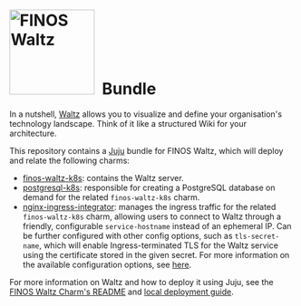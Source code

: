 # <img src="https://user-images.githubusercontent.com/5586487/152134303-f3a34f04-d459-4581-87df-cbd0d8e6a29f.png" alt="FINOS Waltz" width="150"/>&nbsp; Bundle

In a nutshell, [Waltz](https://github.com/finos/waltz) allows you to visualize and define your organisation's technology landscape. Think of it like a structured Wiki for your architecture.

This repository contains a [Juju](https://juju.is) bundle for FINOS Waltz, which will deploy and relate the following charms:

* [finos-waltz-k8s](https://github.com/pedroleaoc/waltz-integration-juju): contains the Waltz server.
* [postgresql-k8s](https://charmhub.io/postgresql-k8s): responsible for creating a PostgreSQL database on demand for the related ``finos-waltz-k8s`` charm.
* [nginx-ingress-integrator](https://charmhub.io/nginx-ingress-integrator): manages the ingress traffic for the related ``finos-waltz-k8s`` charm, allowing users to connect to Waltz through a friendly, configurable ``service-hostname`` instead of an ephemeral IP. Can be further configured with other config options, such as ``tls-secret-name``, which will enable Ingress-terminated TLS for the Waltz service using the certificate stored in the given secret. For more information on the available configuration options, see [here](https://charmhub.io/nginx-ingress-integrator/configure).

For more information on Waltz and how to deploy it using Juju, see the [FINOS Waltz Charm's README](https://github.com/pedroleaoc/waltz-integration-juju/blob/main/README.md) and [local deployment guide](https://github.com/pedroleaoc/waltz-integration-juju/blob/main/docs/LocalDeployment.md).
